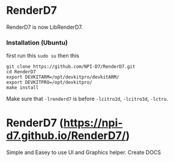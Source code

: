 # RenderD7
RenderD7 is now LibRenderD7.
### Installation (Ubuntu)
first run this
`sudo su`
then this
```
git clone https://github.com/NPI-D7/RenderD7.git
cd RenderD7
export DEVKITARM=/opt/devkitpro/devkitARM/
export DEVKITPRO=/opt/devkitpro/
make install
```
Make sure that `-lrenderd7` is before `-lcitro2d`, `-lcitro3d`, `-lctru`.

# RenderD7 (https://npi-d7.github.io/RenderD7/)
Simple and Easey to use UI and Graphics helper.
Create DOCS
